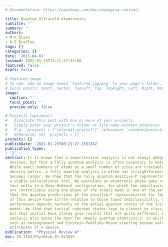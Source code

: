 ```yaml
---
# Documentation: https://wowchemy.com/docs/managing-content/

title: Quantum Ultracold Atomtronics
subtitle: ''
summary: ''
authors:
- M K Olsen
- A S Bradley
tags: []
categories: []
date: '2015-04-01'
lastmod: 2022-01-25T13:21:27+13:00
featured: false
draft: false

# Featured image
# To use, add an image named `featured.jpg/png` to your page's folder.
# Focal points: Smart, Center, TopLeft, Top, TopRight, Left, Right, BottomLeft, Bottom, BottomRight.
image:
  caption: ''
  focal_point: ''
  preview_only: false

# Projects (optional).
#   Associate this post with one or more of your projects.
#   Simply enter your project's folder or file name without extension.
#   E.g. `projects = ["internal-project"]` references `content/project/deep-learning/index.md`.
#   Otherwise, set `projects = []`.
projects: []
publishDate: '2022-01-25T00:21:27.155134Z'
publication_types:
- '2'
abstract: It is known that a semiclassical analysis is not always adequate for atomtronics
  devices, but that a fully quantum analysis is often necessary to make reliable predictions.
  While small numbers of atoms at a small number of sites are tractable using the
  density matrix, a fully quantum analysis is often not straightforward as the system
  becomes larger. We show that the fully quantum positive-P representation is then
  a viable calculational tool. We postulate an atomtronic phase gate consisting of
  four wells in a Bose-Hubbard configuration, for which the semiclassical dynamics
  are controllable using the phase of the atomic mode in one of the wells. We show
  that the quantum predictions of the positive-P representation for the performance
  of this device have little relation to those found semiclassically, and that the
  performance depends markedly on the actual quantum states of the initially occupied
  modes. We find that initial coherent states lead to closest to classical dynamics,
  but that initial Fock states give results that are quite different. A fully quantum
  analysis also opens the door for deeply quantum atomtronics, in which properties
  such as entanglement and Einstein-Podolsky-Rosen steering become valuable technical
  attributes of a device.
publication: '*Physical Review A*'
doi: 10.1103/PhysRevA.91.043635
---
```

